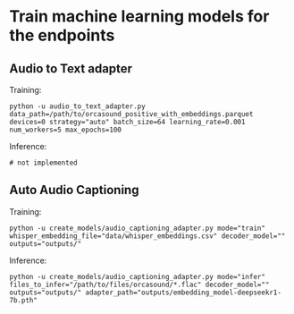 # Train machine learning models for the endpoints

## Audio to Text adapter


Training:
```
python -u audio_to_text_adapter.py  data_path=/path/to/orcasound_positive_with_embeddings.parquet devices=0 strategy="auto" batch_size=64 learning_rate=0.001 num_workers=5 max_epochs=100

```

Inference:
```
# not implemented
```

## Auto Audio Captioning

Training:
```
python -u create_models/audio_captioning_adapter.py mode="train" whisper_embedding_file="data/whisper_embeddings.csv" decoder_model="" outputs="outputs/"
```

Inference:
```
python -u create_models/audio_captioning_adapter.py mode="infer" files_to_infer="/path/to/files/orcasound/*.flac" decoder_model="" outputs="outputs/" adapter_path="outputs/embedding_model-deepseekr1-7b.pth"
```





